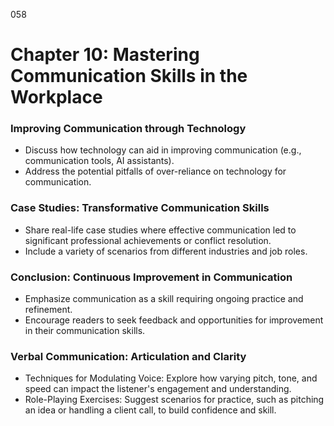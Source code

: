 058

# **Chapter 10: Mastering Communication Skills in the Workplace**


### ****Improving Communication through Technology****

- Discuss how technology can aid in improving communication (e.g., communication tools, AI assistants).
- Address the potential pitfalls of over-reliance on technology for communication.

### ****Case Studies: Transformative Communication Skills****

- Share real-life case studies where effective communication led to significant professional achievements or conflict resolution.
- Include a variety of scenarios from different industries and job roles.

### ****Conclusion: Continuous Improvement in Communication****

- Emphasize communication as a skill requiring ongoing practice and refinement.
- Encourage readers to seek feedback and opportunities for improvement in their communication skills.

### ****Verbal Communication: Articulation and Clarity****

- Techniques for Modulating Voice: Explore how varying pitch, tone, and speed can impact the listener's engagement and understanding.
- Role-Playing Exercises: Suggest scenarios for practice, such as pitching an idea or handling a client call, to build confidence and skill.


